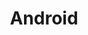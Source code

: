 ---
layout: tag-list
type: tag
title: Android
slug: android
category: studylog
sidebar: true
order: 5
description: >

---